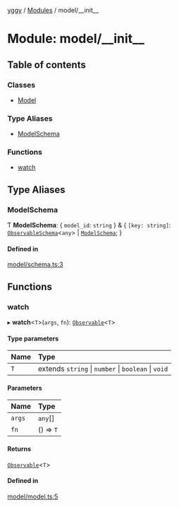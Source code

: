 [yggy](../README.md) / [Modules](../modules.md) / model/\_\_init\_\_

# Module: model/\_\_init\_\_

## Table of contents

### Classes

- [Model](../classes/model___init__.Model.md)

### Type Aliases

- [ModelSchema](model___init__.md#modelschema)

### Functions

- [watch](model___init__.md#watch)

## Type Aliases

### ModelSchema

Ƭ **ModelSchema**: { `model_id`: `string`  } & { `[key: string]`: [`ObservableSchema`](observable___init__.md#observableschema)<`any`\> \| [`ModelSchema`](model___init__.md#modelschema);  }

#### Defined in

[model/schema.ts:3](https://github.com/Aldlevine/yggy/blob/a37fb28/src/model/schema.ts#L3)

## Functions

### watch

▸ **watch**<`T`\>(`args`, `fn`): [`Observable`](observable___init__.md#observable-1)<`T`\>

#### Type parameters

| Name | Type |
| :------ | :------ |
| `T` | extends `string` \| `number` \| `boolean` \| `void` |

#### Parameters

| Name | Type |
| :------ | :------ |
| `args` | `any`[] |
| `fn` | () => `T` |

#### Returns

[`Observable`](observable___init__.md#observable-1)<`T`\>

#### Defined in

[model/model.ts:5](https://github.com/Aldlevine/yggy/blob/a37fb28/src/model/model.ts#L5)
